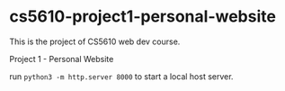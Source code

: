 # cs5610-project1-personal-website

This is the project of CS5610 web dev course.

Project 1 - Personal Website

run `python3 -m http.server 8000` to start a local host server.
